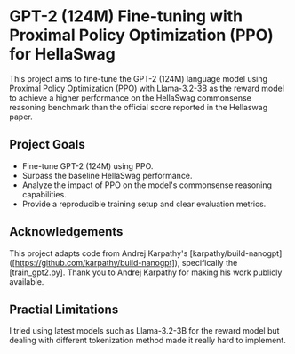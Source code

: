 # GPT-2 (124M) Fine-tuning with Proximal Policy Optimization (PPO) for HellaSwag

This project aims to fine-tune the GPT-2 (124M) language model using Proximal Policy Optimization (PPO) with Llama-3.2-3B as the reward model to achieve a higher performance on the HellaSwag commonsense reasoning benchmark than the official score reported in the Hellaswag paper.

## Project Goals

* Fine-tune GPT-2 (124M) using PPO.
* Surpass the baseline HellaSwag performance.
* Analyze the impact of PPO on the model's commonsense reasoning capabilities.
* Provide a reproducible training setup and clear evaluation metrics.

## Acknowledgements

This project adapts code from Andrej Karpathy's [karpathy/build-nanogpt] ([https://github.com/karpathy/build-nanogpt]), specifically the [train_gpt2.py]. Thank you to Andrej Karpathy for making his work publicly available.

## Practial Limitations

I tried using latest models such as Llama-3.2-3B for the reward model but dealing with different tokenization method made it really hard to implement.  

